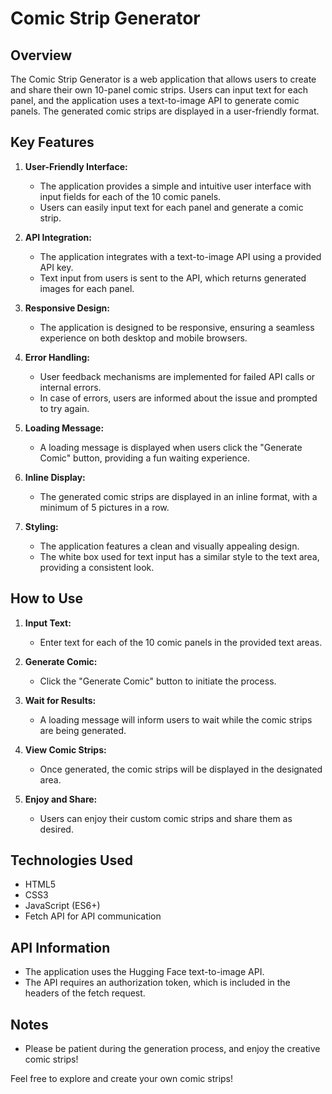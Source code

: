 # Comic Strip Generator

## Overview

The Comic Strip Generator is a web application that allows users to create and share their own 10-panel comic strips. Users can input text for each panel, and the application uses a text-to-image API to generate comic panels. The generated comic strips are displayed in a user-friendly format.

## Key Features

1. **User-Friendly Interface:**
   - The application provides a simple and intuitive user interface with input fields for each of the 10 comic panels.
   - Users can easily input text for each panel and generate a comic strip.

2. **API Integration:**
   - The application integrates with a text-to-image API using a provided API key.
   - Text input from users is sent to the API, which returns generated images for each panel.

3. **Responsive Design:**
   - The application is designed to be responsive, ensuring a seamless experience on both desktop and mobile browsers.

4. **Error Handling:**
   - User feedback mechanisms are implemented for failed API calls or internal errors.
   - In case of errors, users are informed about the issue and prompted to try again.

5. **Loading Message:**
   - A loading message is displayed when users click the "Generate Comic" button, providing a fun waiting experience.

6. **Inline Display:**
   - The generated comic strips are displayed in an inline format, with a minimum of 5 pictures in a row.

7. **Styling:**
   - The application features a clean and visually appealing design.
   - The white box used for text input has a similar style to the text area, providing a consistent look.

## How to Use

1. **Input Text:**
   - Enter text for each of the 10 comic panels in the provided text areas.

2. **Generate Comic:**
   - Click the "Generate Comic" button to initiate the process.

3. **Wait for Results:**
   - A loading message will inform users to wait while the comic strips are being generated.

4. **View Comic Strips:**
   - Once generated, the comic strips will be displayed in the designated area.

5. **Enjoy and Share:**
   - Users can enjoy their custom comic strips and share them as desired.

## Technologies Used

- HTML5
- CSS3
- JavaScript (ES6+)
- Fetch API for API communication

## API Information

- The application uses the Hugging Face text-to-image API.
- The API requires an authorization token, which is included in the headers of the fetch request.

## Notes

- Please be patient during the generation process, and enjoy the creative comic strips!

Feel free to explore and create your own comic strips!

 
